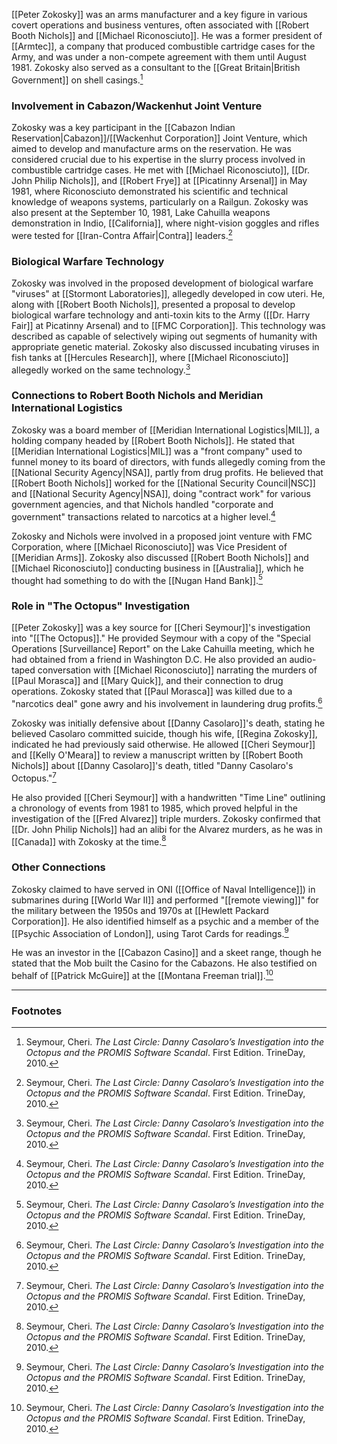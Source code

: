 [[Peter Zokosky]] was an arms manufacturer and a key figure in various covert operations and business ventures, often associated with [[Robert Booth Nichols]] and [[Michael Riconosciuto]]. He was a former president of [[Armtec]], a company that produced combustible cartridge cases for the Army, and was under a non-compete agreement with them until August 1981. Zokosky also served as a consultant to the [[Great Britain|British Government]] on shell casings.[^1]

### Involvement in Cabazon/Wackenhut Joint Venture

Zokosky was a key participant in the [[Cabazon Indian Reservation|Cabazon]]/[[Wackenhut Corporation]] Joint Venture, which aimed to develop and manufacture arms on the reservation. He was considered crucial due to his expertise in the slurry process involved in combustible cartridge cases. He met with [[Michael Riconosciuto]], [[Dr. John Philip Nichols]], and [[Robert Frye]] at [[Picatinny Arsenal]] in May 1981, where Riconosciuto demonstrated his scientific and technical knowledge of weapons systems, particularly on a Railgun. Zokosky was also present at the September 10, 1981, Lake Cahuilla weapons demonstration in Indio, [[California]], where night-vision goggles and rifles were tested for [[Iran-Contra Affair|Contra]] leaders.[^1]

### Biological Warfare Technology

Zokosky was involved in the proposed development of biological warfare "viruses" at [[Stormont Laboratories]], allegedly developed in cow uteri. He, along with [[Robert Booth Nichols]], presented a proposal to develop biological warfare technology and anti-toxin kits to the Army ([[Dr. Harry Fair]] at Picatinny Arsenal) and to [[FMC Corporation]]. This technology was described as capable of selectively wiping out segments of humanity with appropriate genetic material. Zokosky also discussed incubating viruses in fish tanks at [[Hercules Research]], where [[Michael Riconosciuto]] allegedly worked on the same technology.[^1]

### Connections to Robert Booth Nichols and Meridian International Logistics

Zokosky was a board member of [[Meridian International Logistics|MIL]], a holding company headed by [[Robert Booth Nichols]]. He stated that [[Meridian International Logistics|MIL]] was a "front company" used to funnel money to its board of directors, with funds allegedly coming from the [[National Security Agency|NSA]], partly from drug profits. He believed that [[Robert Booth Nichols]] worked for the [[National Security Council|NSC]] and [[National Security Agency|NSA]], doing "contract work" for various government agencies, and that Nichols handled "corporate and government" transactions related to narcotics at a higher level.[^1]

Zokosky and Nichols were involved in a proposed joint venture with FMC Corporation, where [[Michael Riconosciuto]] was Vice President of [[Meridian Arms]]. Zokosky also discussed [[Robert Booth Nichols]] and [[Michael Riconosciuto]] conducting business in [[Australia]], which he thought had something to do with the [[Nugan Hand Bank]].[^1]

### Role in "The Octopus" Investigation

[[Peter Zokosky]] was a key source for [[Cheri Seymour]]'s investigation into "[[The Octopus]]." He provided Seymour with a copy of the "Special Operations [Surveillance] Report" on the Lake Cahuilla meeting, which he had obtained from a friend in Washington D.C. He also provided an audio-taped conversation with [[Michael Riconosciuto]] narrating the murders of [[Paul Morasca]] and [[Mary Quick]], and their connection to drug operations. Zokosky stated that [[Paul Morasca]] was killed due to a "narcotics deal" gone awry and his involvement in laundering drug profits.[^1]

Zokosky was initially defensive about [[Danny Casolaro]]'s death, stating he believed Casolaro committed suicide, though his wife, [[Regina Zokosky]], indicated he had previously said otherwise. He allowed [[Cheri Seymour]] and [[Kelly O'Meara]] to review a manuscript written by [[Robert Booth Nichols]] about [[Danny Casolaro]]'s death, titled "Danny Casolaro's Octopus."[^1]

He also provided [[Cheri Seymour]] with a handwritten "Time Line" outlining a chronology of events from 1981 to 1985, which proved helpful in the investigation of the [[Fred Alvarez]] triple murders. Zokosky confirmed that [[Dr. John Philip Nichols]] had an alibi for the Alvarez murders, as he was in [[Canada]] with Zokosky at the time.[^1]

### Other Connections

Zokosky claimed to have served in ONI ([[Office of Naval Intelligence]]) in submarines during [[World War II]] and performed "[[remote viewing]]" for the military between the 1950s and 1970s at [[Hewlett Packard Corporation]]. He also identified himself as a psychic and a member of the [[Psychic Association of London]], using Tarot Cards for readings.[^1]

He was an investor in the [[Cabazon Casino]] and a skeet range, though he stated that the Mob built the Casino for the Cabazons. He also testified on behalf of [[Patrick McGuire]] at the [[Montana Freeman trial]].[^1]

---
### Footnotes

[^1]: Seymour, Cheri. *The Last Circle: Danny Casolaro’s Investigation into the Octopus and the PROMIS Software Scandal*. First Edition. TrineDay, 2010.